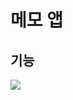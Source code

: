 # 메모 앱
## 기능   

<img src="/drawable/KakaoTalk_20200317_221524081.jpg" wdith="1000px" heigth="300px"></img></br>
